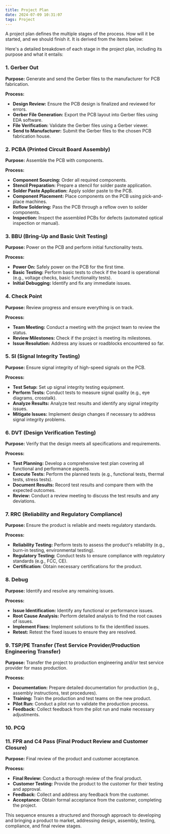 ```yaml
---
title: Project Plan
date: 2024-07-09 10:31:07
tags: Project
---
```


A project plan defines the multiple stages of the process. How will it be started, and we should finish it. It is derived from the items below:

Here's a detailed breakdown of each stage in the project plan, including its purpose and what it entails:

### 1. Gerber Out

**Purpose:** Generate and send the Gerber files to the manufacturer for PCB fabrication.

**Process:**

- **Design Review:** Ensure the PCB design is finalized and reviewed for errors.
- **Gerber File Generation:** Export the PCB layout into Gerber files using EDA software.
- **File Verification:** Validate the Gerber files using a Gerber viewer.
- **Send to Manufacturer:** Submit the Gerber files to the chosen PCB fabrication house.

### 2. PCBA (Printed Circuit Board Assembly)

**Purpose:** Assemble the PCB with components.

**Process:**

- **Component Sourcing:** Order all required components.
- **Stencil Preparation:** Prepare a stencil for solder paste application.
- **Solder Paste Application:** Apply solder paste to the PCB.
- **Component Placement:** Place components on the PCB using pick-and-place machines.
- **Reflow Soldering:** Pass the PCB through a reflow oven to solder components.
- **Inspection:** Inspect the assembled PCBs for defects (automated optical inspection or manual).

### 3. BBU (Bring-Up and Basic Unit Testing)

**Purpose:** Power on the PCB and perform initial functionality tests.

**Process:**

- **Power On:** Safely power on the PCB for the first time.
- **Basic Testing:** Perform basic tests to check if the board is operational (e.g., voltage checks, basic functionality tests).
- **Initial Debugging:** Identify and fix any immediate issues.

### 4. Check Point

**Purpose:** Review progress and ensure everything is on track.

**Process:**

- **Team Meeting:** Conduct a meeting with the project team to review the status.
- **Review Milestones:** Check if the project is meeting its milestones.
- **Issue Resolution:** Address any issues or roadblocks encountered so far.

### 5. SI (Signal Integrity Testing)

**Purpose:** Ensure signal integrity of high-speed signals on the PCB.

**Process:**

- **Test Setup:** Set up signal integrity testing equipment.
- **Perform Tests:** Conduct tests to measure signal quality (e.g., eye diagrams, crosstalk).
- **Analyze Results:** Analyze test results and identify any signal integrity issues.
- **Mitigate Issues:** Implement design changes if necessary to address signal integrity problems.

### 6. DVT (Design Verification Testing)

**Purpose:** Verify that the design meets all specifications and requirements.

**Process:**

- **Test Planning:** Develop a comprehensive test plan covering all functional and performance aspects.
- **Execute Tests:** Perform the planned tests (e.g., functional tests, thermal tests, stress tests).
- **Document Results:** Record test results and compare them with the expected outcomes.
- **Review:** Conduct a review meeting to discuss the test results and any deviations.

### 7. RRC (Reliability and Regulatory Compliance)

**Purpose:** Ensure the product is reliable and meets regulatory standards.

**Process:**

- **Reliability Testing:** Perform tests to assess the product's reliability (e.g., burn-in testing, environmental testing).
- **Regulatory Testing:** Conduct tests to ensure compliance with regulatory standards (e.g., FCC, CE).
- **Certification:** Obtain necessary certifications for the product.

### 8. Debug

**Purpose:** Identify and resolve any remaining issues.

**Process:**

- **Issue Identification:** Identify any functional or performance issues.
- **Root Cause Analysis:** Perform detailed analysis to find the root causes of issues.
- **Implement Fixes:** Implement solutions to fix the identified issues.
- **Retest:** Retest the fixed issues to ensure they are resolved.

### 9. TSP/PE Transfer (Test Service Provider/Production Engineering Transfer)

**Purpose:** Transfer the project to production engineering and/or test service provider for mass production.

**Process:**

- **Documentation:** Prepare detailed documentation for production (e.g., assembly instructions, test procedures).
- **Training:** Train the production and test teams on the new product.
- **Pilot Run:** Conduct a pilot run to validate the production process.
- **Feedback:** Collect feedback from the pilot run and make necessary adjustments.

### 10. PCQ





### 11. FPR and C4 Pass (Final Product Review and Customer Closure)

**Purpose:** Final review of the product and customer acceptance.

**Process:**

- **Final Review:** Conduct a thorough review of the final product.
- **Customer Testing:** Provide the product to the customer for their testing and approval.
- **Feedback:** Collect and address any feedback from the customer.
- **Acceptance:** Obtain formal acceptance from the customer, completing the project.

This sequence ensures a structured and thorough approach to developing and bringing a product to market, addressing design, assembly, testing, compliance, and final review stages.
